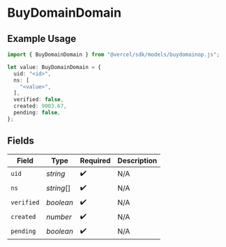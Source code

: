 # BuyDomainDomain

## Example Usage

```typescript
import { BuyDomainDomain } from "@vercel/sdk/models/buydomainop.js";

let value: BuyDomainDomain = {
  uid: "<id>",
  ns: [
    "<value>",
  ],
  verified: false,
  created: 9003.67,
  pending: false,
};
```

## Fields

| Field              | Type               | Required           | Description        |
| ------------------ | ------------------ | ------------------ | ------------------ |
| `uid`              | *string*           | :heavy_check_mark: | N/A                |
| `ns`               | *string*[]         | :heavy_check_mark: | N/A                |
| `verified`         | *boolean*          | :heavy_check_mark: | N/A                |
| `created`          | *number*           | :heavy_check_mark: | N/A                |
| `pending`          | *boolean*          | :heavy_check_mark: | N/A                |